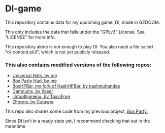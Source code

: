 # DI-game
This repository contains data for my upcoming game, DI, made in GZDOOM.

This only includes the data that falls under the "GPLv3" License. See "LICENSE" for more info.

This repository alone is not enough to play DI. You also need a file called "di-content.pk3", which is not yet publicly released.

### This also contains modified versions of the following repos:
- [Universal Hats, by me](https://github.com/catoidi/universal-hats)
- [Box Party Hud, by me](https://github.com/catoidi/box-party-hud)
- [BoxHPBar, my fork of NashHPBar, by nashmuhandes](https://github.com/catoidi/BoxHPBar)
- [Damnums, by Xaser](https://github.com/XaserAcheron/damnums)
- [libtooltipmenu, by ToxicFrog](https://github.com/ToxicFrog/doom-mods/tree/main/libtooltipmenu)
- [ZForms, by Gutawer](https://gitlab.com/Gutawer/gzdoom-zforms)

This repo also shares some code from my previous project, [Box Party.](https://github.com/catoidi/box-party-demo) 

Since DI isn't in a ready state yet, I recommend checking that out in the meantime.
